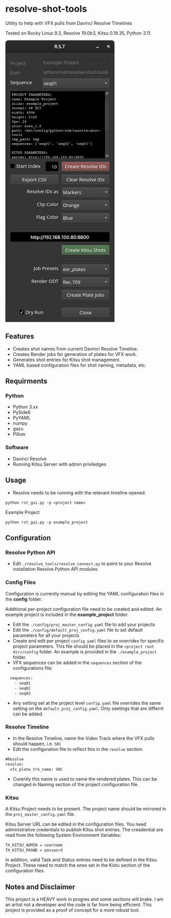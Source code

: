 # resolve-shot-tools
Utility to help with VFX pulls from Davinci Resolve Timelines

Tested on Rocky Linux 9.3, Resolve 19.0b3, Kitsu 0.19.35, Python 3.11.

![rst_gui_screenshot.png](docs/rst_gui_screenshot.png)

## Features
- Creates shot names from current Davinci Resolve Timeline.
- Creates Render jobs for generation of plates for VFX work.
- Generates shot entries for Kitsu shot management.
- YAML based configuration files for shot naming, metadata, etc.

## Requirments
### Python
- Python 3.xx
- PySide6
- PyYAML
- numpy
- gazu
- Pillow

### Software
- Davinci Resolve
- Running Kitsu Server with admin priviledges 


## Usage
- Resolve needs to be running with the relevant timeline opened.
```
python rst_gui.py -p <project name>
```
Example Project
```
python rst_gui.py -p example_project
```
## Configuration
### Resolve Python API
- Edit ```./resolve_tools/resolve_connect.py``` to point to your Resolve installation Resolve Python API modules.
  
### Config Files
Configuration is currently manual by editing the YAML configuration files in the **config** folder.

Additional per-project configuration file need to be created and edited. An example project is included in the **example_project** folder.

- Edit the ```./config/proj_master_config.yaml``` file to add your projects
- Edit the ```./config/default_proj_config.yaml``` file to set default parameters for all your projects
- Create and edit per project ```config.yaml``` files to se overrides for specific project parameters. This file should be placed in the ```<project root dir>/config``` folder. An example is provided in the ```./example_project``` folder.
- VFX sequences can be added in the ```sequences``` section of the configurations file:
```
  sequences:
    - seq01
    - seq02
    - seq03
```
- Any setting set at the project level ```config.yaml``` file overrides the same setting on the ```default_proj_config.yaml```. Only seetings that are differnt can be added.


### Resolve Timeline

- In the Resolve Timeline, name the Video Track where the VFX pulls should happen, i.e. ```SRC```
- Edit the configuration file to reflect this in the ```resolve``` section.
```
#Resolve
resolve:
  vfx_plate_trk_name: SRC  
```
- Curently this name is used to name the rendered plates. This can be changed in Naming section of the project configuration file.

### Kitsu
A Kitsu Project needs to be present. The project name should be mirrored in the ```proj_master_config.yaml``` file.

Kitsu Server URL can be edited in the configuration files. You need administrative credentials to publish Kitsu shot entries. The creadential are read from the following System Environment Variables:
```
TX_KITSU_ADMIN = username
TX_KITSU_PASWD = password
```
In addition, valid Task and Status entries need to be defined in the Kitsu Project. These need to match the ones set in the Kistu section of the configuration files.


## Notes and Disclaimer 
This project is a HEAVY work in progres and some sections will brake. I am an artist not a developer and the code is far from being efficient. This project is provided as a proof of concept for a more robust tool.
